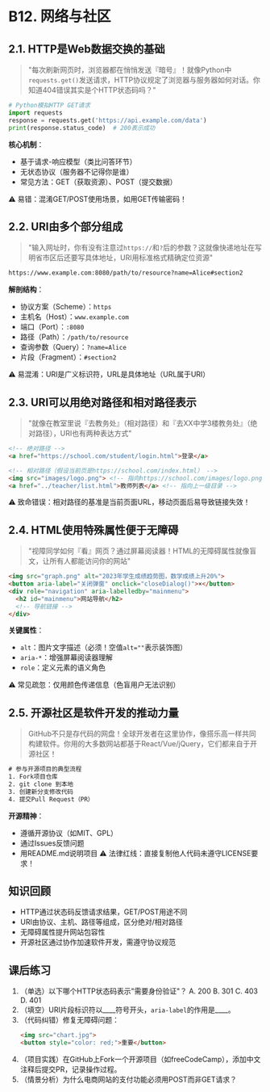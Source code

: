 # B12. 网络与社区

## 2.1. HTTP是Web数据交换的基础

> "每次刷新网页时，浏览器都在悄悄发送『暗号』！就像Python中`requests.get()`发送请求，HTTP协议规定了浏览器与服务器如何对话。你知道404错误其实是个HTTP状态码吗？"

```python
# Python模拟HTTP GET请求
import requests
response = requests.get('https://api.example.com/data')
print(response.status_code)  # 200表示成功
```

**核心机制**：
- 基于请求-响应模型（类比问答环节）
- 无状态协议（服务器不记得你是谁）
- 常见方法：GET（获取资源）、POST（提交数据）

⚠️ 易错：混淆GET/POST使用场景，如用GET传输密码！

## 2.2. URI由多个部分组成

> "输入网址时，你有没有注意过`https://`和`?`后的参数？这就像快递地址在写明省市区后还要写具体地址，URI用标准格式精确定位资源"

```txt
https://www.example.com:8080/path/to/resource?name=Alice#section2
```

**解剖结构**：

- 协议方案（Scheme）：`https`
- 主机名（Host）：`www.example.com`
- 端口（Port）：`:8080`
- 路径（Path）：`/path/to/resource`
- 查询参数（Query）：`?name=Alice`
- 片段（Fragment）：`#section2`

⚠️ 易混淆：URI是广义标识符，URL是具体地址（URL属于URI）

## 2.3. URI可以用绝对路径和相对路径表示

> "就像在教室里说『去教务处』（相对路径）和『去XX中学3楼教务处』（绝对路径），URI也有两种表达方式"

```html
<!-- 绝对路径 -->
<a href="https://school.com/student/login.html">登录</a>

<!-- 相对路径（假设当前页是https://school.com/index.html） -->
<img src="images/logo.png"> <!-- 指向https://school.com/images/logo.png -->
<a href="../teacher/list.html">教师列表</a> <!-- 指向上一级目录 -->
```

⚠️ 致命错误：相对路径的基准是当前页面URL，移动页面后易导致链接失效！

## 2.4. HTML使用特殊属性便于无障碍

> "视障同学如何『看』网页？通过屏幕阅读器！HTML的无障碍属性就像盲文，让所有人都能访问你的网站"

```html
<img src="graph.png" alt="2023年学生成绩趋势图，数学成绩上升20%">
<button aria-label="关闭弹窗" onclick="closeDialog()">×</button>
<div role="navigation" aria-labelledby="mainmenu">
  <h2 id="mainmenu">网站导航</h2>
  <!-- 导航链接 -->
</div>
```

**关键属性**：
- `alt`：图片文字描述（必须！空值`alt=""`表示装饰图）
- `aria-*`：增强屏幕阅读器理解
- `role`：定义元素的语义角色

⚠️ 常见疏忽：仅用颜色传递信息（色盲用户无法识别）

## 2.5. 开源社区是软件开发的推动力量

> GitHub不只是存代码的网盘！全球开发者在这里协作，像搭乐高一样共同构建软件。你用的大多数网站都基于React/Vue/jQuery，它们都来自于开源社区！

```txt
# 参与开源项目的典型流程
1. Fork项目仓库
2. git clone 到本地
3. 创建新分支修改代码
4. 提交Pull Request（PR）
```

**开源精神**：

- 遵循开源协议（如MIT、GPL）
- 通过Issues反馈问题
- 用README.md说明项目
⚠️ 法律红线：直接复制他人代码未遵守LICENSE要求！

## 知识回顾

- HTTP通过状态码反馈请求结果，GET/POST用途不同
- URI由协议、主机、路径等组成，区分绝对/相对路径
- 无障碍属性提升网站包容性
- 开源社区通过协作加速软件开发，需遵守协议规范

## 课后练习

1. （单选）以下哪个HTTP状态码表示"需要身份验证"？
   A. 200  B. 301  C. 403  D. 401
2. （填空）URI片段标识符以____符号开头，`aria-label`的作用是____。
3. （代码纠错）修复无障碍问题：
   ```html
   <img src="chart.jpg">
   <button style="color: red;">重要</button>
   ```
4. （项目实践）在GitHub上Fork一个开源项目（如freeCodeCamp），添加中文注释后提交PR，记录操作过程。
5. （情景分析）为什么电商网站的支付功能必须用POST而非GET请求？
